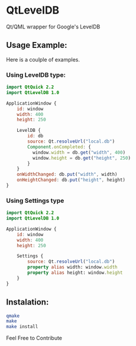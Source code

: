 # QtLevelDB
Qt/QML wrapper for Google's LevelDB

## Usage Example:
Here is a coulple of examples.
### Using LevelDB type:
```qml
import QtQuick 2.2
import QtLevelDB 1.0

ApplicationWindow {
    id: window
    width: 400
    height: 250

    LevelDB {
        id: db
        source: Qt.resolveUrl("local.db")
        Component.onCompleted: {
          window.width = db.get("width", 400)
          window.height = db.get("height", 250)
        }
    }
    onWidthChanged: db.put("width", width)
    onHeightChanged: db.put("height", height)
}
```

### Using Settings type
```qml
import QtQuick 2.2
import QtLevelDB 1.0

ApplicationWindow {
    id: window
    width: 400
    height: 250

    Settings {
        source: Qt.resolveUrl("local.db")
        property alias width: window.width
        property alias height: window.height
    }
}
```
## Instalation:
```bash
qmake
make
make install
```

Feel Free to Contribute
